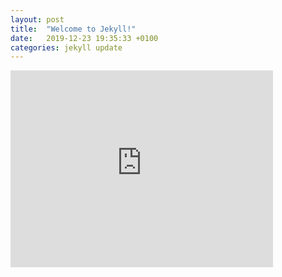 ```yaml
---
layout: post
title:  "Welcome to Jekyll!"
date:   2019-12-23 19:35:33 +0100
categories: jekyll update
---
```


<iframe width="420" height="315" src="http://www.youtube.com/embed/dQw4w9WgXcQ" frameborder="0" allowfullscreen></iframe>